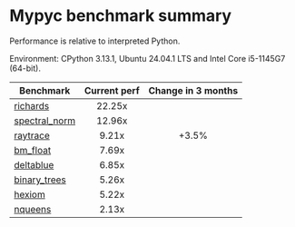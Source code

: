 # Mypyc benchmark summary

Performance is relative to interpreted Python.

Environment: CPython 3.13.1, Ubuntu 24.04.1 LTS and Intel Core i5-1145G7 (64-bit).

| Benchmark | Current perf | Change in 3 months |
| --- | :---: | :---: |
| [richards](benchmarks/richards.md) | 22.25x |  |
| [spectral_norm](benchmarks/spectral_norm.md) | 12.96x |  |
| [raytrace](benchmarks/raytrace.md) | 9.21x | +3.5% |
| [bm_float](benchmarks/bm_float.md) | 7.69x |  |
| [deltablue](benchmarks/deltablue.md) | 6.85x |  |
| [binary_trees](benchmarks/binary_trees.md) | 5.26x |  |
| [hexiom](benchmarks/hexiom.md) | 5.22x |  |
| [nqueens](benchmarks/nqueens.md) | 2.13x |  |
